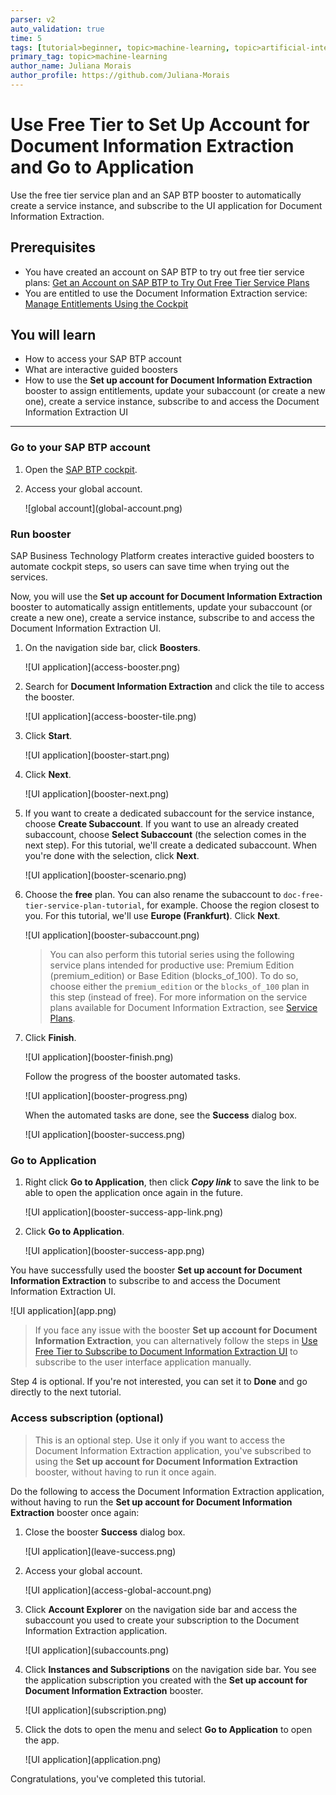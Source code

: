 ```yaml
---
parser: v2
auto_validation: true
time: 5
tags: [tutorial>beginner, topic>machine-learning, topic>artificial-intelligence, topic>cloud, software-product>sap-business-technology-platform, software-product>sap-ai-services, software-product>document-information-extraction, tutorial>free-tier]
primary_tag: topic>machine-learning
author_name: Juliana Morais
author_profile: https://github.com/Juliana-Morais
---
```


# Use Free Tier to Set Up Account for Document Information Extraction and Go to Application
<!-- description --> Use the free tier service plan and an SAP BTP booster to automatically create a service instance, and subscribe to the UI application for Document Information Extraction.

## Prerequisites
- You have created an account on SAP BTP to try out free tier service plans: [Get an Account on SAP BTP to Try Out Free Tier Service Plans](btp-free-tier-account)
- You are entitled to use the Document Information Extraction service: [Manage Entitlements Using the Cockpit](btp-cockpit-entitlements)

## You will learn
  - How to access your SAP BTP account
  - What are interactive guided boosters
  - How to use the **Set up account for Document Information Extraction** booster to assign entitlements, update your subaccount (or create a new one), create a service instance, subscribe to and access the Document Information Extraction UI

---

### Go to your SAP BTP account


1. Open the [SAP BTP cockpit](https://account.hana.ondemand.com/cockpit#/home/allaccounts).

2. Access your global account.

    <!-- border -->![global account](global-account.png)



### Run booster


SAP Business Technology Platform creates interactive guided boosters to automate cockpit steps, so users can save time when trying out the services.

Now, you will use the **Set up account for Document Information Extraction** booster to automatically assign entitlements, update your subaccount (or create a new one), create a service instance, subscribe to and access the Document Information Extraction UI.

1. On the navigation side bar, click **Boosters**.

    <!-- border -->![UI application](access-booster.png)

2. Search for **Document Information Extraction** and click the tile to access the booster.

    <!-- border -->![UI application](access-booster-tile.png)

3. Click **Start**.

    <!-- border -->![UI application](booster-start.png)

4. Click **Next**.

    <!-- border -->![UI application](booster-next.png)

5. If you want to create a dedicated subaccount for the service instance, choose **Create Subaccount**. If you want to use an already created subaccount, choose **Select Subaccount** (the selection comes in the next step). For this tutorial, we'll create a dedicated subaccount. When you're done with the selection, click **Next**.

    <!-- border -->![UI application](booster-scenario.png)

6. Choose the **free** plan. You can also rename the subaccount to `doc-free-tier-service-plan-tutorial`, for example. Choose the region closest to you. For this tutorial, we'll use **Europe (Frankfurt)**. Click **Next**.

    <!-- border -->![UI application](booster-subaccount.png)

    >You can also perform this tutorial series using the following service plans intended for productive use: Premium Edition (premium_edition) or Base Edition (blocks_of_100). To do so, choose either the `premium_edition` or the `blocks_of_100` plan in this step (instead of free). For more information on the service plans available for Document Information Extraction, see [Service Plans](https://help.sap.com/docs/DOCUMENT_INFORMATION_EXTRACTION/5fa7265b9ff64d73bac7cec61ee55ae6/2c17b2aa8d6b4fa8a5c6259a33feb360.html).

7. Click **Finish**.

    <!-- border -->![UI application](booster-finish.png)

    Follow the progress of the booster automated tasks.

    <!-- border -->![UI application](booster-progress.png)

    When the automated tasks are done, see the **Success** dialog box.

    <!-- border -->![UI application](booster-success.png)




### Go to Application


1. Right click **Go to Application**, then click ***Copy link*** to save the link to be able to open the application once again in the future.

    <!-- border -->![UI application](booster-success-app-link.png)

2. Click **Go to Application**.

    <!-- border -->![UI application](booster-success-app.png)

You have successfully used the booster **Set up account for Document Information Extraction** to subscribe to and access the Document Information Extraction UI.

<!-- border -->![UI application](app.png)

>If you face any issue with the booster **Set up account for Document Information Extraction**, you can alternatively follow the steps in [Use Free Tier to Subscribe to Document Information Extraction UI](cp-aibus-dox-free-ui-sub) to subscribe to the user interface application manually.

Step 4 is optional. If you're not interested, you can set it to **Done** and go directly to the next tutorial.



### Access subscription (optional)


> This is an optional step. Use it only if you want to access the Document Information Extraction application, you've subscribed to using the **Set up account for Document Information Extraction** booster, without having to run it once again.

Do the following to access the Document Information Extraction application, without having to run the **Set up account for Document Information Extraction** booster once again:

1. Close the booster **Success** dialog box.

    <!-- border -->![UI application](leave-success.png)

2. Access your global account.

    <!-- border -->![UI application](access-global-account.png)

3. Click **Account Explorer** on the navigation side bar and access the subaccount you used to create your subscription to the Document Information Extraction application.

    <!-- border -->![UI application](subaccounts.png)

4. Click **Instances and Subscriptions** on the navigation side bar. You see the application subscription you created with the **Set up account for Document Information Extraction** booster.

    <!-- border -->![UI application](subscription.png)

5. Click the dots to open the menu and select **Go to Application** to open the app.

    <!-- border -->![UI application](application.png)

Congratulations, you've completed this tutorial.